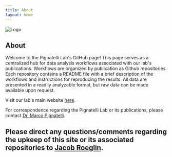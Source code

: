 ```yaml
---
title: About
layout: home
---
```

![Logo](Pignatelli-Lab/pignatelli-lab.github.io/pignatelli_lab_logo.png)

## About
Welcome to the Pignatelli Lab's GitHub page!
This page serves as a centralized hub for data analysis workflows associated with our lab's publications. Workflows are organized by publication as Github repositories. Each repository contains a README file with a brief description of the workflows and instructions for reproducing the results. All data are presented in a readily analyzable format, but raw data can be made available upon request.

Visit our lab's main website [here](https://pignatellilab.org).

For correspondence regarding the Pignatelli Lab or its publications, please contact [Dr. Marco Pignatelli](mailto:marco.pignatelli@wustl.edu?subject=Pignatelli%20Lab%20Correspondence).

Please direct any questions/comments regarding the upkeep of this site or its associated repositories to [Jacob Roeglin](mailto:jacob.roeglin@wustl.edu?subject=Pignatelli%Lab%Github%Page).
----

